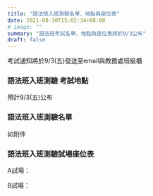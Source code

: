 ```yaml
---
title: "語法班入班測驗名單、地點與座位表"
date: 2021-08-30T15:02:34+08:00
# image: ""
summary: "語法班考試名單、地點與座位表將於9/3公布"
draft: false
---
```

考試通知將於9/3(五)發送至email與教務處班級櫃

### 語法班入班測驗 考試地點

預計9/3(五)公布

### 語法班入班測驗名單

如附件

### 語法班入班測驗試場座位表

A試場：

B試場：

